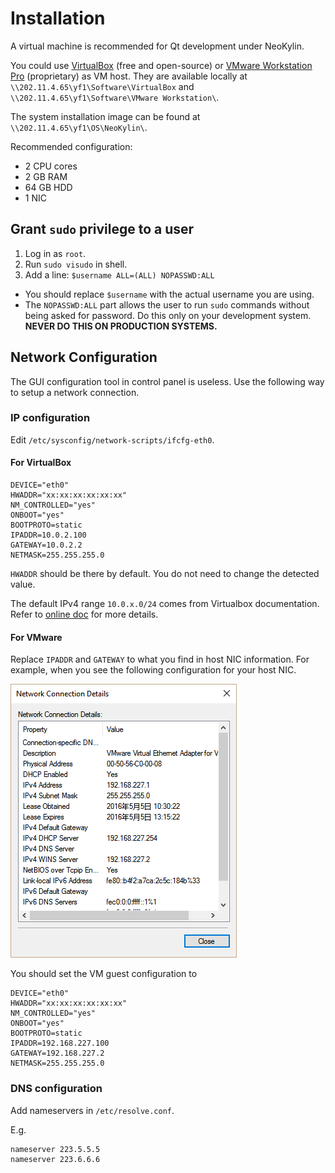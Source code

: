 # Installation

A virtual machine is recommended for Qt development under NeoKylin.

You could use [VirtualBox](https://www.virtualbox.org/) (free and open-source) or [VMware Workstation Pro](http://www.vmware.com/products/workstation/workstation-evaluation) (proprietary) as VM host. They are available locally at `\\202.11.4.65\yf1\Software\VirtualBox` and `\\202.11.4.65\yf1\Software\VMware Workstation\`.

The system installation image can be found at `\\202.11.4.65\yf1\OS\NeoKylin\`.

Recommended configuration:

- 2 CPU cores
- 2 GB RAM
- 64 GB HDD
- 1 NIC

## Grant `sudo` privilege to a user

1. Log in as `root`.
2. Run `sudo visudo` in shell.
3. Add a line: `$username ALL=(ALL) NOPASSWD:ALL`
  - You should replace `$username` with the actual username you are using.
  - The `NOPASSWD:ALL` part allows the user to run `sudo` commands without being asked for password. Do this only on your development system. **NEVER DO THIS ON PRODUCTION SYSTEMS.**

## Network Configuration

The GUI configuration tool in control panel is useless. Use the following way to setup a network connection.

### IP configuration

Edit `/etc/sysconfig/network-scripts/ifcfg-eth0`.

#### For VirtualBox

```
DEVICE="eth0"
HWADDR="xx:xx:xx:xx:xx:xx"
NM_CONTROLLED="yes"
ONBOOT="yes"
BOOTPROTO=static
IPADDR=10.0.2.100
GATEWAY=10.0.2.2
NETMASK=255.255.255.0
```

`HWADDR` should be there by default. You do not need to change the detected value.

The default IPv4 range `10.0.x.0/24` comes from Virtualbox documentation. Refer to [online doc](https://www.virtualbox.org/manual/ch09.html#idp46691721314736) for more details.


#### For VMware

Replace `IPADDR` and `GATEWAY` to what you find in host NIC information. For example, when you see the following configuration for your host NIC.

![](neokylin-network-vmware.PNG)

You should set the VM guest configuration to

```
DEVICE="eth0"
HWADDR="xx:xx:xx:xx:xx:xx"
NM_CONTROLLED="yes"
ONBOOT="yes"
BOOTPROTO=static
IPADDR=192.168.227.100
GATEWAY=192.168.227.2
NETMASK=255.255.255.0
```

### DNS configuration

Add nameservers in `/etc/resolve.conf`.

E.g.
```
nameserver 223.5.5.5
nameserver 223.6.6.6
```